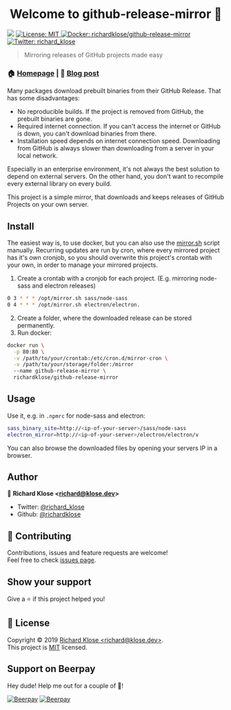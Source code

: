 <h1 align="center">Welcome to github-release-mirror 👋</h1>
<p>
  <img src="https://img.shields.io/badge/version-0.0.1-blue.svg?cacheSeconds=2592000" />
  <a href="https://github.com/richardklose/github-release-mirror/blob/master/LICENSE">
    <img alt="License: MIT" src="https://img.shields.io/badge/License-MIT-yellow.svg" target="_blank" />
  </a>
  <a href="https://cloud.docker.com/repository/docker/richardklose/github-release-mirror">
    <img alt="Docker: richardklose/github-release-mirror" src="https://img.shields.io/docker/cloud/build/richardklose/github-release-mirror.svg" target="_blank" />
  </a>
  <a href="https://twitter.com/richard_klose">
    <img alt="Twitter: richard_klose" src="https://img.shields.io/twitter/follow/richard_klose.svg?style=social" target="_blank" />
  </a>
</p>

> Mirroring releases of GitHub projects made easy

### 🏠 [Homepage](https://github.com/richardklose/github-release-mirror) | 📝 [Blog post](https://blog.klose.dev/mirroring-releases-from-github/)

Many packages download prebuilt binaries from their GitHub Release. That has some disadvantages:
 * No reproducible builds. If the project is removed from GitHub, the prebuilt binaries are gone.
 * Required internet connection. If you can't access the internet or GitHub is down, you can't download binaries from there.
 * Installation speed depends on internet connection speed. Downloading from GitHub is always slower than downloading from a server in your local network.

Especially in an enterprise environment, it's not always the best solution to depend on external servers. On the other hand, you don't want to recompile every external library on every build.

This project is a simple mirror, that downloads and keeps releases of GitHub Projects on your own server.

## Install

The easiest way is, to use docker, but you can also use the [mirror.sh](mirror.sh) script manually.
Recurring updates are run by cron, where every mirrored project has it's own cronjob, so you should overwrite this project's crontab with your own, in order to manage your mirrored projects.
 1. Create a crontab with a cronjob for each project. (E.g. mirroring node-sass and electron releases)
  ```bash
  0 3 * * * /opt/mirror.sh sass/node-sass
  0 4 * * * /opt/mirror.sh electron/electron.
  ```
  2. Create a folder, where the downloaded release can be stored permanently.
  3. Run docker:
  ```bash
  docker run \
    -p 80:80 \
    -v /path/to/your/crontab:/etc/cron.d/mirror-cron \
    -v /path/to/your/storage/folder:/mirror
    --name github-release-mirror \
    richardklose/github-release-mirror
  ```

## Usage

Use it, e.g. in `.npmrc` for node-sass and electron:
  ```bash
  sass_binary_site=http://<ip-of-your-server>/sass/node-sass
  electron_mirror=http://<ip-of-your-server>/electron/electron/v
  ```
  You can also browse the downloaded files by opening your servers IP in a browser.

## Author

👤 **Richard Klose &lt;richard@klose.dev&gt;**

* Twitter: [@richard_klose](https://twitter.com/richard_klose)
* Github: [@richardklose](https://github.com/richardklose)

## 🤝 Contributing

Contributions, issues and feature requests are welcome!<br />Feel free to check [issues page](https://github.com/richardklose/github-release-mirror/issues).

## Show your support

Give a ⭐️ if this project helped you!

## 📝 License

Copyright © 2019 [Richard Klose &lt;richard@klose.dev&gt;](https://github.com/richardklose).<br />
This project is [MIT](https://github.com/richardklose/github-release-mirror/blob/master/LICENSE) licensed.

## Support on Beerpay
Hey dude! Help me out for a couple of :beers:!

[![Beerpay](https://beerpay.io/richardklose/github-release-mirror/badge.svg?style=beer-square)](https://beerpay.io/richardklose/github-release-mirror)  [![Beerpay](https://beerpay.io/richardklose/github-release-mirror/make-wish.svg?style=flat-square)](https://beerpay.io/richardklose/github-release-mirror?focus=wish)